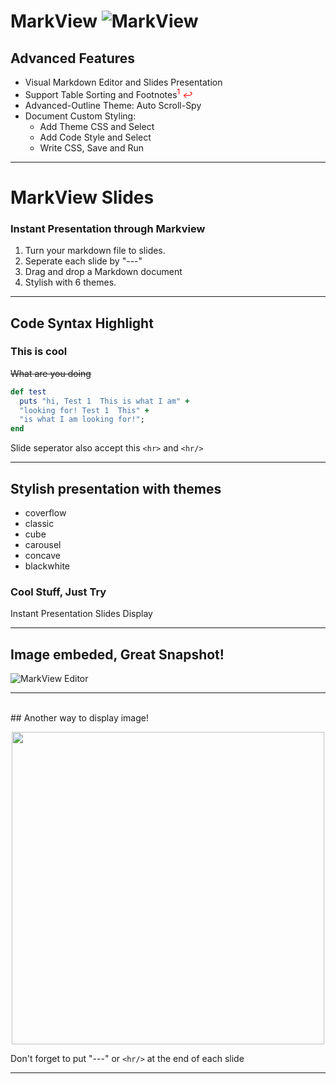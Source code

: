 # MarkView  ![MarkView](https://raw.github.com/swcool/swcool.github.io/master/assets/images/icon.png)
## Advanced Features
* Visual Markdown Editor and Slides Presentation
* Support Table  Sorting and Footnotes<span style="color: red;"><sup>1</sup> <em>&#8617;</em></span>
* Advanced-Outline Theme: Auto Scroll-Spy
* Document Custom Styling:
  - Add Theme CSS and Select
  - Add Code Style and Select
  - Write CSS, Save and Run

---

# MarkView Slides
### Instant Presentation through Markview
1. Turn your markdown file to slides.
1. Seperate each slide by "---" 
1. Drag and drop a Markdown document
1. Stylish with 6 themes.

---

## Code Syntax Highlight

<h3> This is cool</h3>

~~What are you doing~~  

```ruby
def test
  puts "hi, Test 1  This is what I am" + 
  "looking for! Test 1  This" + 
  "is what I am looking for!";
end
```  

Slide seperator also accept this `<hr>` and `<hr/>`
<hr>

## Stylish presentation with themes
  * coverflow
  * classic
  *	cube
  * carousel
  * concave 
  * blackwhite

### Cool Stuff, Just Try
Instant Presentation Slides Display

<hr/>

## Image embeded, Great Snapshot!

![MarkView Editor](https://raw.github.com/swcool/swcool.github.io/master/assets/images/editor-v221.png)

---  
<br/>
## Another way to display image! 

<p align="center">
<img src="https://raw.github.com/swcool/swcool.github.io/master/assets/images/adv-outline.png", style="width: 500px;"/>
</p>

Don't forget to put "---" or `<hr/>` at the end of each slide

---